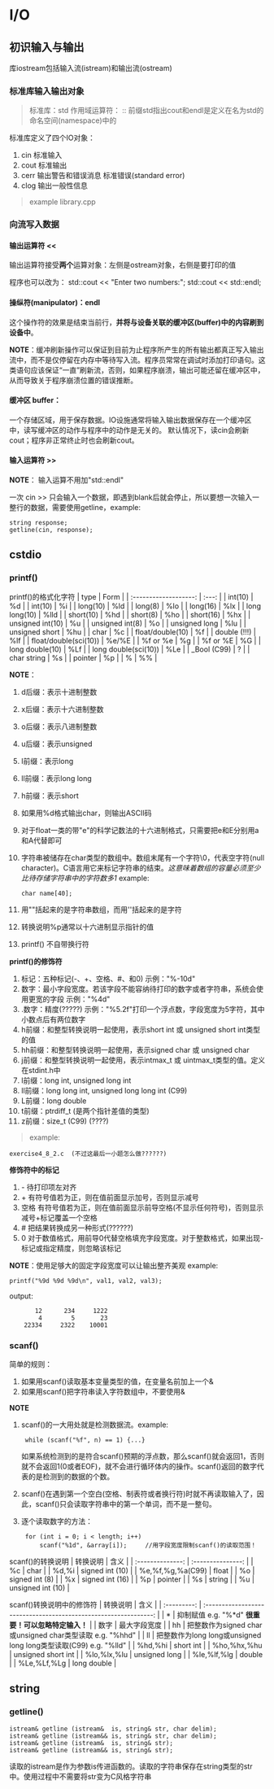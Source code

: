 # I/O

## 初识输入与输出

库iostream包括输入流(istream)和输出流(ostream)

### 标准库输入输出对象

> 标准库：std
> 作用域运算符： ::
前缀std指出cout和endl是定义在名为std的命名空间(namespace)中的

标准库定义了四个IO对象：
1. cin 标准输入
2. cout 标准输出
3. cerr 输出警告和错误消息 标准错误(standard error)
4. clog 输出一般性信息

> example library.cpp

### 向流写入数据

#### 输出运算符 <<

输出运算符接受**两个**运算对象：左侧是ostream对象，右侧是要打印的值

程序也可以改为：
std::cout << "Enter two numbers:";
std::cout << std::endl;

#### 操纵符(manipulator)：endl

这个操作符的效果是结束当前行，**并将与设备关联的缓冲区(buffer)中的内容刷到设备中**。

**NOTE**：缓冲刷新操作可以保证到目前为止程序所产生的所有输出都真正写入输出流中，而不是仅停留在内存中等待写入流。程序员常常在调试时添加打印语句。这类语句应该保证“一直”刷新流，否则，如果程序崩溃，输出可能还留在缓冲区中，从而导致关于程序崩溃位置的错误推断。

#### 缓冲区 buffer： 

一个存储区域，用于保存数据。IO设施通常将输入输出数据保存在一个缓冲区中，读写缓冲区的动作与程序中的动作是无关的。
默认情况下，读cin会刷新cout；程序非正常终止时也会刷新cout。

#### 输入运算符 >>

**NOTE**： 输入运算不用加"std::endl"

一次 cin >> 只会输入一个数据，即遇到blank后就会停止，所以要想一次输入一整行的数据，需要使用getline，example:

    string response;
    getline(cin, response);

## cstdio

### printf()

printf()的格式化字符
|         type          | Form  |
| :-------------------: | :---: |
|        int(10)        |  %d   |
|        int(10)        |  %i   |
|       long(10)        |  %ld  |
|        long(8)        |  %lo  |
|       long(16)        |  %lx  |
|     long long(10)     | %lld  |
|       short(10)       |  %hd  |
|       short(8)        |  %ho  |
|       short(16)       |  %hx  |
|   unsigned int(10)    |  %u   |
|    unsigned int(8)    |  %o   |
|     unsigned long     |  %lu  |
|    unsigned short     |  %hu  |
|         char          |  %c   |
|   float/double(10)    |  %f   |
|     double (!!!)      |  %lf  |
| float/double(sci(10)) | %e/%E |
|       %f or %e        |  %g   |
|       %f or %E        |  %G   |
|    long double(10)    |  %Lf  |
| long double(sci(10))  |  %Le  |
|      _Bool (C99)      |   ?   |
|      char string      |  %s   |
|        pointer        |  %p   |
|           %           |  %%   |

**NOTE**：
1. d后缀：表示十进制整数
2. x后缀：表示十六进制整数
3. o后缀：表示八进制整数
4. u后缀：表示unsigned
5. l前缀：表示long
6. ll前缀：表示long long
7. h前缀：表示short
8. 如果用%d格式输出char，则输出ASCII码
9.  对于float一类的带"e"的科学记数法的十六进制格式，只需要把e和E分别用a和A代替即可
10. 字符串被储存在char类型的数组中。数组末尾有一个字符\0，代表空字符(null character)。C语言用它来标记字符串的结束。*这意味着数组的容量必须至少比待存储字符串中的字符数多1*
    example: 

        char name[40];
11. 用""括起来的是字符串数组，而用''括起来的是字符
12. 转换说明%p通常以十六进制显示指针的值
13. printf() 不自带换行符
    


**printf()的修饰符**
1. 标记：五种标记(-、+、空格、#、和0)
   示例："%-10d"
2. 数字：最小字段宽度。若该字段不能容纳待打印的数字或者字符串，系统会使用更宽的字段
   示例："%4d"
3. .数字：精度(?????)
   示例："%5.2f"打印一个浮点数，字段宽度为5字符，其中小数点后有两位数字
4. h前缀：和整型转换说明一起使用，表示short int 或 unsigned short int类型的值
5. hh前缀：和整型转换说明一起使用，表示signed char 或 unsigned char
6. j前缀：和整型转换说明一起使用，表示intmax_t 或 uintmax_t类型的值。定义在stdint.h中
7. l前缀：long int, unsigned long int
8. ll前缀：long long int, unsigned long long int (C99)
9. L前缀：long double
10. t前缀：ptrdiff_t (是两个指针差值的类型)
11. z前缀：size_t (C99) (????)

> example:

    exercise4_8_2.c  (不过这最后一小题怎么做??????)

**修饰符中的标记**
1. \-  待打印项左对齐
2. \+  有符号值若为正，则在值前面显示加号，否则显示减号
3. 空格  有符号值若为正，则在值前面显示前导空格(不显示任何符号)，否则显示减号+标记覆盖一个空格
4. \#  把结果转换成另一种形式(??????)
5. 0  对于数值格式，用前导0代替空格填充字段宽度。对于整数格式，如果出现-标记或指定精度，则忽略该标记

**NOTE**：使用足够大的固定字段宽度可以让输出整齐美观
example:

    printf("%9d %9d %9d\n", val1, val2, val3);
output:

           12      234     1222
            4        5       23
        22334     2322    10001


### scanf()

简单的规则：
1. 如果用scanf()读取基本变量类型的值，在变量名前加上一个&
2. 如果用scanf()把字符串读入字符数组中，不要使用&

**NOTE** 
1. scanf()的一大用处就是检测数据流。example:

        while (scanf("%f", n) == 1) {...}
    
    如果系统检测到的是符合scanf()预期的浮点数，那么scanf()就会返回1，否则就不会返回1(0或者EOF)，就不会进行循环体内的操作。scanf()返回的数字代表的是检测到的数据的个数。
2. scanf()在遇到第一个空白(空格、制表符或者换行符)时就不再读取输入了，因此，scanf()只会读取字符串中的第一个单词，而不是一整句。
3. 逐个读取数字的方法：

        for (int i = 0; i < length; i++)
            scanf("%1d", &array[i]);     //用字段宽度限制scanf()的读取范围！




scanf()的转换说明
|     转换说明     |       含义        |
| :--------------: | :---------------: |
|        %c        |       char        |
|      %d,%i       |  signed int (10)  |
| %e,%f,%g,%a(C99) |       float       |
|        %o        |  signed int (8)   |
|        %x        |  signed int (16)  |
|        %p        |      pointer      |
|        %s        |      string       |
|        %u        | unsigned int (10) |

scanf()转换说明中的修饰符
|  转换说明   |                               含义                               |
| :---------: | :--------------------------------------------------------------: |
|     \*      |       抑制赋值 e.g. "%*d"  **很重要！可以忽略特定输入！**        |
|    数字     |                           最大字段宽度                           |
|     hh      |     把整数作为signed char或unsigned char类型读取 e.g. "%hhd"     |
|     ll      | 把整数作为long long或unsigned long long类型读取(C99) e.g. "%lld" |
|   %hd,%hi   |                            short int                             |
| %ho,%hx,%hu |                        unsigned short int                        |
| %lo,%lx,%lu |                          unsigned long                           |
| %le,%lf,%lg |                              double                              |
| %Le,%Lf,%Lg |                           long double                            |



## string

### getline()

```
istream& getline (istream&  is, string& str, char delim);
istream& getline (istream&& is, string& str, char delim);
istream& getline (istream&  is, string& str);
istream& getline (istream&& is, string& str);
```

读取的istream是作为参数is传进函数的。读取的字符串保存在string类型的str中。使用过程中不需要将str变为C风格字符串
